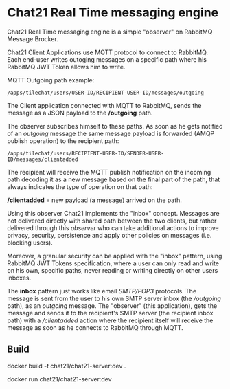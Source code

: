 
# Chat21 Real Time messaging engine

Chat21 Real Time messaging engine is a simple "observer" on RabbitMQ Message Brocker.

Chat21 Client Applications use MQTT protocol to connect to RabbitMQ.
Each end-user writes outoging messages on a specific path where his RabbitMQ JWT Token
allows him to write.

MQTT Outgoing path example:

```
/apps/tilechat/users/USER-ID/RECIPIENT-USER-ID/messages/outgoing
```

The Client application connected with MQTT to RabbitMQ, sends the message as a JSON payload
to the **/outgoing** path.

The observer subscribes himself to these paths. As soon as he gets notified of an _outgoing_ message
the same message payload is forwarded (AMQP publish operation) to the recipient path:

```
/apps/tilechat/users/RECIPIENT-USER-ID/SENDER-USER-ID/messages/clientadded
```

The recipient will receive the MQTT publish notification on the incoming path decoding it as
a new message based on the final part of the path, that always indicates the type of operation
on that path:

**/clientadded** = new payload (a message) arrived on the path.

Using this observer Chat21 implements the "inbox" concept. Messages are not delivered 
directly with shared path between the two clients, but rather delivered through this _observer_ who can take additional
actions to improve privacy, security, persistence and apply other policies on messages (i.e. blocking users).

Moreover, a granular security can be applied with the "inbox" pattern, using RabbitMQ JWT Tokens specification,
where a user can only read and write on his own, specific paths, never reading or writing directly on
other users inboxes.

The **inbox** pattern just works like email _SMTP/POP3_ protocols. The message is sent from the user
to his own SMTP server inbox (the _/outgoing_ path), as an _outgoing_ message. The "observer" (this application),
gets the message and sends it to the recipient's SMTP server (the recipient inbox path) with a */clientadded* action
where the recipient itself will receive the message as soon as he connects to RabbitMQ through MQTT.

## Build

docker build -t chat21/chat21-server:dev .

docker run  chat21/chat21-server:dev
